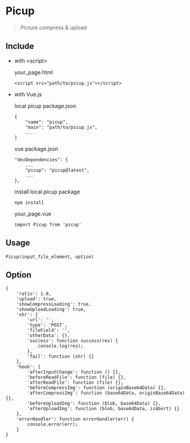 # Picup

> Picture compress & upload

## Include

- with \<script\>

    your_page.html

    ```
    <script src="path/to/picup.js"></script>
    ```

- with Vue.js

    local picup package.json

    ```
    {
        "name": "picup",
        "main": "path/to/picup.js",
        ...
    }
    ```

    vue package.json

    ```
    "devDependencies": {
        ...
        "picup": "picup@latest",
        ...
    },
    ```

    install local picup package

    ```
    npm install
    ```

    your_page.vue

    ```
    import Picup from 'picup'
    ```

## Usage

```
Picup(input_file_element, option)
```

## Option

```
{
    'ratio': 1.0,
    'upload': true,
    'showCompressLoading': true,
    'showUploadLoading': true,
    'xhr': {
        'url': '',
        'type': 'POST',
        'fileField': '',
        'otherData': {},
        'success': function success(res) {
            console.log(res);
        },
        'fail': function (xhr) {}
    },
    'hook': {
        'afterInputChange': function () {},
        'beforeReadFile': function (file) {},
        'afterReadFile': function (file) {},
        'beforeCompressImg': function (originBase64Data) {},
        'afterCompressImg': function (base64Data, originBase64Data) {},
        'beforeUploadImg': function (blob, base64Data) {},
        'afterUploadImg': function (blob, base64Data, isAbort) {}
    },
    'errorHandler': function errorHandler(err) {
        console.error(err);
    }
}
```
